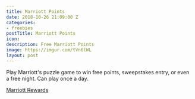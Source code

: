 ```yaml
---
title: Marriott Points
date: 2018-10-26 21:09:00 Z
categories:
- freebies
postTitle: Marriott Points
icon: 
description: Free Marriott Points
image: https://imgur.com/tVn6lWL
layout: post
---
```


Play Marriott's puzzle game to win free points, sweepstakes entry, or even a free night. Can play once a day.

[Marriott Rewards](https://29ways.marriott.com/en-us)
